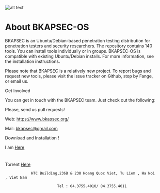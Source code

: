 ![alt text](https://i.ytimg.com/vi/sAji7pA9Sc0/maxresdefault.jpg)
# About BKAPSEC-OS 

BKAPSEC is an Ubuntu/Debian-based penetration testing distribution for penetration testers and security researchers. The repository contains 140 tools. You can install tools individually or in groups. BKAPSEC-OS is compatible with existing Ubuntu/Debian installs. For more information, see the installation instructions.

Please note that BKAPSEC is a relatively new project. To report bugs and request new tools, please visit the issue tracker on Github, stop by Fange, or email us.

Get Involved

You can get in touch with the BKAPSEC team. Just check out the following:

Please, send us pull requests!

Web: https://www.bkapsec.org/

Mail: bkapsec@gmail.com 


Download and Installation !

I am  <a href="https://archive.org/download/bkapsec/bkapsec-2017.04.26x64.7z"> Here </a>

#

Torrent <a href="https://archive.org/download/bkapsec/bkapsec_archive.torrent"> Here </a>



                                                                     
                HTC Building,236B & 238 Hoang Quoc Viet, Tu Liem , Ha Noi , Viet Nam
                                                                                    
                            Tel : 04.3755.4010/ 04.3755.4011
                                                                                 
                                                                                  
